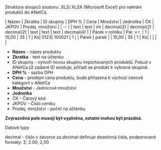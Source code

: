 Struktura sloupců souboru .XLS/.XLSX (Microsoft Excel) pro nahrání produktů do ANetCa.

| Název | Zkratka | ID skupiny | DPH % | Cena | Množství | Jednotka | ČK | JKPOV | Prodej. množství |
| -- |
| text | text | int | decimal(2) | decimal(2) | decimal(2) | text | text | text | decimal(4) |
| Párek v rohlíku | Pár. v r. | 1 | 15,00 | 35 | 1 | Ks| 0123| 100021 | 1 |
| Párek | parek |  | 15,00 | 35 | 1 | Ks| | | | |

* **Název** - název produktu
* **Zkratka** - text na účtenku
* ID skupiny - vytvoří novou skupinu importovaných produktů. Pokud v ANetCa již zadané ID existuje, přiřadí se produkt k vybrané skupině.
* **DPH %** - sazba DPH
* **Cena** - prodejní cena produktu, bude přiřazena k výchozí cenové kategorii v ANetCa
* **Množství** - Jednicové množství
* **Jednotka**
* ČK - Čárový kód
* JKPOV - Číslo ceníku
* Prodej. množství - počet na účtenku

**Zvýrazněná pole musejí být vyplněna, ostatní mohou být prázdná.**

Datové typy

decimal - číslo v závorce za *decimal* definuje desetinná čísla, podporované formáty: 2; 2.00; 2,00